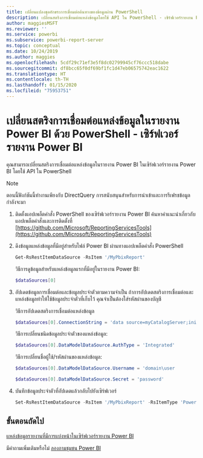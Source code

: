 ```yaml
---
title: เปลี่ยนแปลงชุดอักขระการเชื่อมต่อต้นทางของข้อมูลผ่าน PowerShell
description: เปลี่ยนสตริงการเชื่อมต่อแหล่งข้อมูลโดยใช้ API ใน PowerShell - เซิร์ฟเวอร์รายงาน Power BI
author: maggiesMSFT
ms.reviewer: ''
ms.service: powerbi
ms.subservice: powerbi-report-server
ms.topic: conceptual
ms.date: 10/24/2019
ms.author: maggies
ms.openlocfilehash: 5cdf29c71ef3e5f8dc02799945cf76ccc518dabe
ms.sourcegitcommit: df8bcc65f0df69bf1fc1d47eb06575742eac1622
ms.translationtype: HT
ms.contentlocale: th-TH
ms.lasthandoff: 01/15/2020
ms.locfileid: "75953751"
---
```

# <a name="change-data-source-connection-strings-in-power-bi-reports-with-powershell---power-bi-report-server"></a>เปลี่ยนสตริงการเชื่อมต่อแหล่งข้อมูลในรายงาน Power BI ด้วย PowerShell - เซิร์ฟเวอร์รายงาน Power BI


คุณสามารถเปลี่ยนสตริงการเชื่อมต่อแหล่งข้อมูลในรายงาน Power BI ในเซิร์ฟเวอร์รายงาน Power BI โดยใช้ API ใน PowerShell 

> [!NOTE]
> ตอนนี้ฟังก์ชันนี้ทำงานเพียงกับ DirectQuery การสนับสนุนสำหรับการนำเข้าและการรีเฟรชข้อมูลกำลังจะมา

1. ติดตั้งแอปเพล็ตคำสั่ง PowerShell ของเซิร์ฟเวอร์รายงาน Power BI ค้นหาคำแนะนำเกี่ยวกับแอปเพล็ตคำสั่งและการติดตั้งที่ [https://github.com/Microsoft/ReportingServicesTools](https://github.com/Microsoft/ReportingServicesTools) 

2. ดึงข้อมูลแหล่งข้อมูลที่มีอยู่สำหรับไฟล์ Power BI ผ่านทางแอปเพล็ตคำสั่ง PowerShell

    ```powershell
    Get-RsRestItemDataSource -RsItem '/MyPbixReport'
    ```

    วิธีการดูข้อมูลสำหรับแหล่งข้อมูลแรกที่มีอยู่ในรายงาน Power BI: 

    ```powershell
    $dataSources[0]
    ```

3. อัปเดตข้อมูลการเชื่อมต่อและข้อมูลประจำตัวตามความจำเป็น ถ้าการอัปเดตสตริงการเชื่อมต่อและแหล่งข้อมูลทำให้ใช้ข้อมูลประจำตัวที่เก็บไว้ คุณจำเป็นต้องใส่รหัสผ่านของบัญชี 

    วิธีการอัปเดตสตริงการเชื่อมต่อแหล่งข้อมูล

    ```powershell
    $dataSources[0].ConnectionString = 'data source=myCatalogServer;initial catalog=ReportServer;persist security info=False' 
    ```

    วิธีการเปลี่ยนชนิดข้อมูลประจำตัวของแหล่งข้อมูล:

    ```powershell
    $dataSources[0].DataModelDataSource.AuthType = 'Integrated'
    ```

    วิธีการเปลี่ยนชื่อผู้ใช้/รหัสผ่านของแหล่งข้อมูล:

    ```powershell
    $dataSources[0].DataModelDataSource.Username = 'domain\user
    ```
    ```powershell
    $dataSources[0].DataModelDataSource.Secret = 'password'
    ```

4. บันทึกข้อมูลประจำตัวที่อัปเดตแล้วกลับไปยังเซิร์ฟเวอร์

    ```powershell
    Set-RsRestItemDataSource -RsItem '/MyPbixReport' -RsItemType 'PowerBIReport' -DataSources $dataSources
    ```

## <a name="next-steps"></a>ขั้นตอนถัดไป

[แหล่งข้อมูลรายงานที่มีการแบ่งหน้าในเซิร์ฟเวอร์รายงาน Power BI](connect-data-sources.md) 

มีคำถามเพิ่มเติมหรือไม่ [ลองถามชุมชน Power BI](https://community.powerbi.com/)

